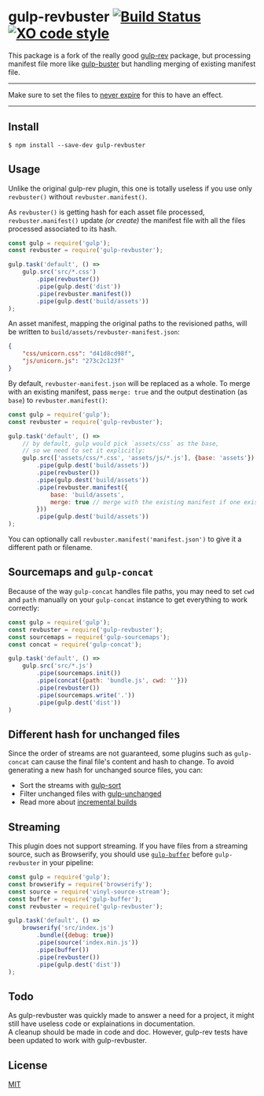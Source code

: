 # gulp-revbuster [![Build Status](https://travis-ci.org/cvergne/gulp-revbuster.svg?branch=master)](https://travis-ci.org/cvergne/gulp-revbuster) [![XO code style](https://img.shields.io/badge/code_style-XO-5ed9c7.svg)](https://github.com/sindresorhus/xo)

This package is a fork of the really good [gulp-rev](https://github.com/sindresorhus/gulp-rev/) package, but processing manifest file more like [gulp-buster](https://github.com/UltCombo/gulp-buster) but handling merging of existing manifest file.

---

Make sure to set the files to [never expire](http://developer.yahoo.com/performance/rules.html#expires) for this to have an effect.

---


## Install

```
$ npm install --save-dev gulp-revbuster
```


## Usage

Unlike the original gulp-rev plugin, this one is totally useless if you use only `revbuster()` without `revbuster.manifest()`.

As `revbuster()` is getting hash for each asset file processed, `revbuster.manifest()` update *(or create)* the manifest file with all the files processed associated to its hash.

```js
const gulp = require('gulp');
const revbuster = require('gulp-revbuster');

gulp.task('default', () =>
	gulp.src('src/*.css')
		.pipe(revbuster())
		.pipe(gulp.dest('dist'))
		.pipe(revbuster.manifest())
		.pipe(gulp.dest('build/assets'))
);
```

An asset manifest, mapping the original paths to the revisioned paths, will be written to `build/assets/revbuster-manifest.json`:

```json
{
	"css/unicorn.css": "d41d8cd98f",
	"js/unicorn.js": "273c2c123f"
}
```
By default, `revbuster-manifest.json` will be replaced as a whole. To merge with an existing manifest, pass `merge: true` and the output destination (as `base`) to `revbuster.manifest()`:


```js
const gulp = require('gulp');
const revbuster = require('gulp-revbuster');

gulp.task('default', () =>
	// by default, gulp would pick `assets/css` as the base,
	// so we need to set it explicitly:
	gulp.src(['assets/css/*.css', 'assets/js/*.js'], {base: 'assets'})
		.pipe(gulp.dest('build/assets'))
		.pipe(revbuster())
		.pipe(gulp.dest('build/assets'))
		.pipe(revbuster.manifest({
			base: 'build/assets',
			merge: true // merge with the existing manifest if one exists
		}))
		.pipe(gulp.dest('build/assets'))
);
```
You can optionally call `revbuster.manifest('manifest.json')` to give it a different path or filename.


## Sourcemaps and `gulp-concat`

Because of the way `gulp-concat` handles file paths, you may need to set `cwd` and `path` manually on your `gulp-concat` instance to get everything to work correctly:

```js
const gulp = require('gulp');
const revbuster = require('gulp-revbuster');
const sourcemaps = require('gulp-sourcemaps');
const concat = require('gulp-concat');

gulp.task('default', () =>
	gulp.src('src/*.js')
		.pipe(sourcemaps.init())
		.pipe(concat({path: 'bundle.js', cwd: ''}))
		.pipe(revbuster())
		.pipe(sourcemaps.write('.'))
		.pipe(gulp.dest('dist'))
)
```


## Different hash for unchanged files

Since the order of streams are not guaranteed, some plugins such as `gulp-concat` can cause the final file's content and hash to change. To avoid generating a new hash for unchanged source files, you can:

- Sort the streams with [gulp-sort](https://github.com/pgilad/gulp-sort)
- Filter unchanged files with [gulp-unchanged](https://github.com/sindresorhus/gulp-changed)
- Read more about [incremental builds](https://github.com/gulpjs/gulp#incremental-builds)


## Streaming

This plugin does not support streaming. If you have files from a streaming source, such as Browserify, you should use [`gulp-buffer`](https://github.com/jeromew/gulp-buffer) before `gulp-revbuster` in your pipeline:

```js
const gulp = require('gulp');
const browserify = require('browserify');
const source = require('vinyl-source-stream');
const buffer = require('gulp-buffer');
const revbuster = require('gulp-revbuster');

gulp.task('default', () =>
	browserify('src/index.js')
		.bundle({debug: true})
		.pipe(source('index.min.js'))
		.pipe(buffer())
		.pipe(revbuster())
		.pipe(gulp.dest('dist'))
);
```

## Todo

As gulp-revbuster was quickly made to answer a need for a project, it might still have useless code or explainations in documentation.  
A cleanup should be made in code and doc. However, gulp-rev tests have been updated to work with gulp-revbuster.

## License

[MIT](license)
